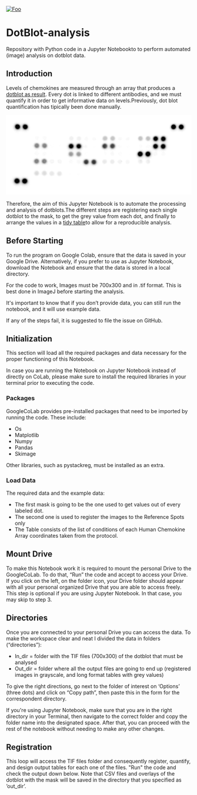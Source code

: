 


[![Foo](https://colab.research.google.com/assets/colab-badge.svg)](https://colab.research.google.com/github/JoachimGoedhart/DotBlot-analysis/blob/main/DotBlot_analysis.ipynb)


# DotBlot-analysis

Repository with Python code in a Jupyter Notebookto to perform automated (image) analysis on dotblot data.

## Introduction 
Levels of chemokines are measured through an array that produces a [dotblot as result](https://www.rndsystems.com/products/proteome-profiler-human-cytokine-array-kit_ary005b). Every dot is linked to different antibodies, and we must quantify it in order to get informative data on levels.Previously, dot blot quantification has tipically been done manually.

![](https://raw.githubusercontent.com/JoachimGoedhart/DotBlot-analysis/main/Dotblot_Example-data.png)

Therefore, the aim of this Jupyter Notebook is to automate the processing and analysis of dotblots.The different steps are registering each single dotblot to the mask, to get the grey value from each dot, and finally to arrange the values in a [tidy table](https://thenode.biologists.com/converting-excellent-spreadsheets-tidy-data/education/)to allow for a reproducible analysis.

## Before Starting 

To run the program on Google Colab, ensure that the data is saved in your Google Drive. Alternatively, if you prefer to use as Jupyter Notebook, download the Notebook and ensure that the data is stored in a local directory.

For the code to work, Images must be 700x300 and in .tif format. This is best done in ImageJ before starting the analysis. 

It's important to know that if you don’t provide data, you can still run the notebook, and it will use example data.

If any of the steps fail, it is suggested to file the issue on GitHub. 

## Initialization 
This section will load all the required packages and data necessary for the proper functioning of this Notebook.

In case you are running the Notebook on Jupyter Notebook instead of directly on CoLab, please make sure to install the required libraries in your terminal prior to executing the code.

### Packages 
GoogleCoLab provides pre-installed packages that need to be imported by running the code. These include: 
-	Os
-	Matplotlib
-	Numpy
- Pandas
-	Skimage

Other libraries, such as pystackreg, must be installed as an extra.

### Load Data 
The required data and the example data: 
-	The first mask is going to be the one used to get values out of every labeled dot. 
-	The second one is used to register the images to the Reference Spots only
-	The Table consists of the list of conditions of each Human Chemokine Array coordinates taken from the protocol. 

## Mount Drive 
To make this Notebook work it is required to mount the personal Drive to the GoogleCoLab. To do that, “Run” the code and accept to access your Drive. 
If you click on the left, on the folder icon, your Drive folder should appear with all your personal organized Drive that you are able to access freely.
This step is optional if you are using Jupyter Notebook. In that case, you may skip to step 3.

## Directories 
Once you are connected to your personal Drive you can access the data. To make the workspace clear and neat I divided the data in folders (“directories”): 
-	In_dir = folder with the TIF files (700x300) of the dotblot that must be analysed 
-	Out_dir = folder where all the output files are going to end up (registered images in grayscale, and long format tables with grey values) 

To give the right directions, go next to the folder of interest on ‘Options’ (three dots) and click on “Copy path”, then paste this in the form for the correspondent directory.

If you're using Jupyter Notebook, make sure that you are in the right directory in your Terminal, then navigate to the correct folder and copy the folder name into the designated space. After that, you can proceed with the rest of the notebook without needing to make any other changes.

## Registration 
This loop will access the TIF files folder and consequently register, quantify, and design output tables for each one of the files. "Run" the code and check the output down below. Note that CSV files and overlays of the dotblot with the mask will be saved in the directory that you specified as ’out_dir’.
